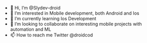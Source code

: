 - 👋 Hi, I’m @Slydev-droid
- 👀 I’m interested in Mobile development, both Android and Ios
- 🌱 I’m currently learning Ios Development
- 💞️ I’m looking to collaborate on interesting mobile projects with automation and ML
- 📫 How to reach me Twitter @droidcod

<!---
Slydev-droid/Slydev-droid is a ✨ special ✨ repository because its `README.md` (this file) appears on your GitHub profile.
You can click the Preview link to take a look at your changes.
--->
